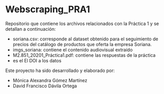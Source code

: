 # Webscraping_PRA1
Repositorio que contiene los archivos relacionados con la Práctica 1 y se detallan a continuación:

- soriana.csv: corresponde al dataset obtenido para el seguimiento de precios del catálogo de productos que oferta la empresa Soriana.
- imgs_soriana: contiene el contenido audiovisual extraído
- M2.851_20201_Práctica1.pdf: contiene las respuestas de la práctica
- es el El DOI a los datos


Este proyecto ha sido desarrollado y elaborado por:

- Mónica Alexandra Gómez Martínez
- David Francisco Dávila Ortega
